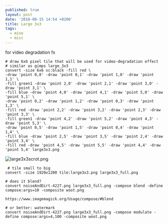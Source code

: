 ```yaml
---
published: true
layout: post
date: '2018-08-15 14:54 +0200'
title: Large 3x3
tags:
  - mine
  - misc
---
```

for video degradation fx

    # draw 6x6 pixel tile that will be used for video-degradation effect
    # similar as gimps large_3x3
    convert -size 6x6 xc:black -fill red \
    -draw 'point 0,0' -draw 'point 0,1' -draw 'point 1,0' -draw 'point 1,1' \
    -fill green1 -draw 'point 2,0' -draw 'point 2,1' -draw 'point 3,0' -draw 'point 3,1' \
    -fill blue -draw 'point 4,0' -draw 'point 4,1' -draw 'point 5,0' -draw 'point 5,1' \
    -draw 'point 0,2' -draw 'point 1,2' -draw 'point 0,3' -draw 'point 1,3' \
    -fill red -draw 'point 2,2' -draw 'point 3,2' -draw 'point 2,3' -draw 'point 3,3' \
    -fill green1 -draw 'point 4,2' -draw 'point 5,2' -draw 'point 4,3' -draw 'point 5,3' \
    -draw 'point 0,5' -draw 'point 1,5' -draw 'point 0,4' -draw 'point 1,4' \
    -fill blue -draw 'point 2,5' -draw 'point 3,5' -draw 'point 2,4' -draw 'point 3,4' \
    -fill red -draw 'point 4,5' -draw 'point 5,5' -draw 'point 4,4' -draw 'point 5,4' large3x3.png
    
 ![large3x3scrot.png]({{site.baseurl}}/media/large3x3scrot.png)
 
 
     # tile small to big
    convert -size 1920x1200 tile:large3x3.png large3x3_full.png

    # does it blend?
    convert noiseAndDirt-4227.png large3x3_full.png -compose blend -define compose:args=10 -composite woot.png

    https://www.imagemagick.org/Usage/compose/#blend

    # or better: watermark
    convert noiseAndDirt-4227.png large3x3_full.png -compose modulate -define compose:args=4,100 -composite woot.png

